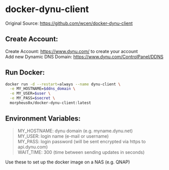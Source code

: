 # docker-dynu-client

Original Source: https://github.com/wcen/docker-dynu-client  


## Create Account:

Create Account: https://www.dynu.com/ to create your account  
Add new Dynamic DNS Domain: https://www.dynu.com/ControlPanel/DDNS  


## Run Docker:

```sh
docker run -d --restart=always --name dynu-client \
  -e MY_HOSTNAME=$ddns_domain \
  -e MY_USER=$user \
  -e MY_PASS=$secret \
  morpheus0x/docker-dynu-client:latest
```


## Environment Variables:

>MY_HOSTNAME: dynu domain (e.g. myname.dynu.net)  
>MY_USER: login name (e-mail or username)  
>MY_PASS: login password (will be sent encrypted via https to api.dynu.com)  
>WAIT_TIME: 300 (time between sending updates in seconds) 

Use these to set up the docker image on a NAS (e.g. QNAP)  
